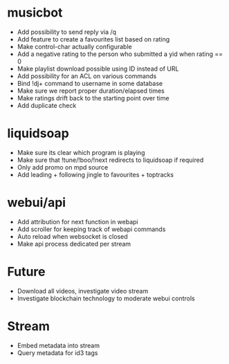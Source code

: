 # musicbot
- Add possibility to send reply via /q
- Add feature to create a favourites list based on rating
- Make control-char actually configurable
- Add a negative rating to the person who submitted a yid when rating == 0
- Make playlist download possible using ID instead of URL
- Add possibility for an ACL on various commands
- Bind !dj+ command to username in some database
- Make sure we report proper duration/elapsed times
- Make ratings drift back to the starting point over time
- Add duplicate check

# liquidsoap
- Make sure its clear which program is playing
- Make sure that !tune/!boo/!next redirects to liquidsoap if required
- Only add promo on mpd source
- Add leading + following jingle to favourites + toptracks

# webui/api
- Add attribution for next function in webapi
- Add scroller for keeping track of webapi commands
- Auto reload when websocket is closed
- Make api process dedicated per stream

# Future
- Download all videos, investigate video stream
- Investigate blockchain technology to moderate webui controls

# Stream
- Embed metadata into stream
- Query metadata for id3 tags
